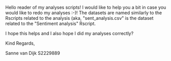 Hello reader of my analyses scripts! 
I would like to help you a bit in case you would like to redo my analyses :-)! 
The datasets are named similarly to the Rscripts related to the analysis (aka, "sent_analysis.csv" is the dataset related to the "Sentiment analysis" Rscript.

I hope this helps and I also hope I did my analyses correctly?

Kind Regards,

Sanne van Dijk
S2229889
